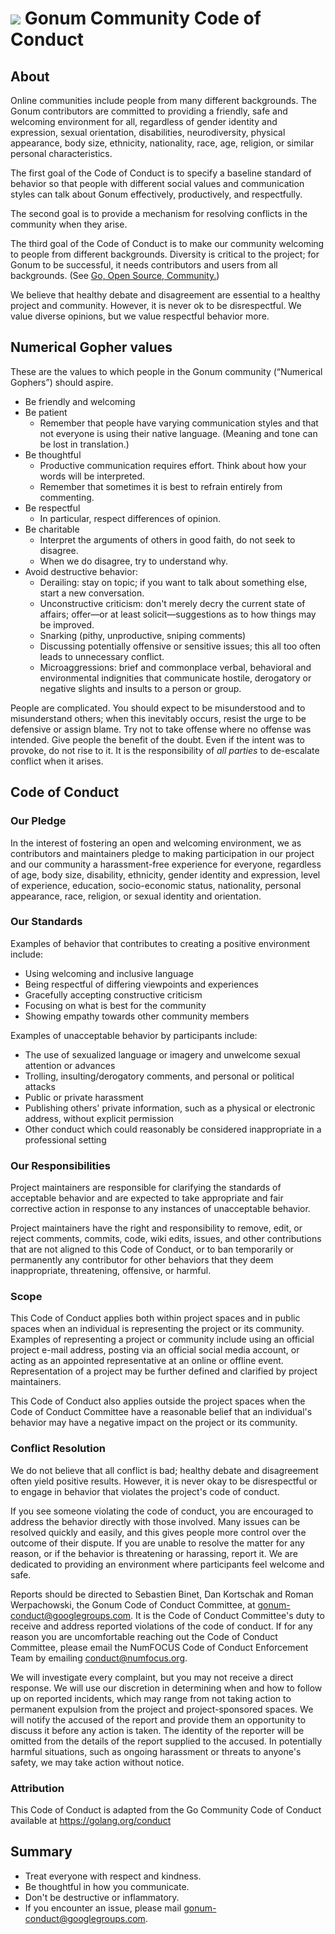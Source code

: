 # [<img src="https://avatars1.githubusercontent.com/u/3771091?v=3&s=30">](https://github.com/gonum) Gonum Community Code of Conduct

## About

Online communities include people from many different backgrounds. The Gonum contributors are committed to providing a friendly, safe and welcoming environment for all, regardless of gender identity and expression, sexual orientation, disabilities, neurodiversity, physical appearance, body size, ethnicity, nationality, race, age, religion, or similar personal characteristics.

The first goal of the Code of Conduct is to specify a baseline standard of behavior so that people with different social values and communication styles can talk about Gonum effectively, productively, and respectfully.

The second goal is to provide a mechanism for resolving conflicts in the community when they arise.

The third goal of the Code of Conduct is to make our community welcoming to people from different backgrounds. Diversity is critical to the project; for Gonum to be successful, it needs contributors and users from all backgrounds. (See [Go, Open Source, Community.](https://blog.golang.org/open-source))

We believe that healthy debate and disagreement are essential to a healthy project and community. However, it is never ok to be disrespectful. We value diverse opinions, but we value respectful behavior more.

## Numerical Gopher values

These are the values to which people in the Gonum community (“Numerical Gophers”) should aspire.

- Be friendly and welcoming
- Be patient
	- Remember that people have varying communication styles and that not everyone is using their native language. (Meaning and tone can be lost in translation.) 
- Be thoughtful
	- Productive communication requires effort. Think about how your words will be interpreted.
	- Remember that sometimes it is best to refrain entirely from commenting. 
- Be respectful
	- In particular, respect differences of opinion. 
- Be charitable
	- Interpret the arguments of others in good faith, do not seek to disagree.
	- When we do disagree, try to understand why. 
- Avoid destructive behavior:
	- Derailing: stay on topic; if you want to talk about something else, start a new conversation.
	- Unconstructive criticism: don't merely decry the current state of affairs; offer—or at least solicit—suggestions as to how things may be improved.
	- Snarking (pithy, unproductive, sniping comments)
	- Discussing potentially offensive or sensitive issues; this all too often leads to unnecessary conflict.
	- Microaggressions: brief and commonplace verbal, behavioral and environmental indignities that communicate hostile, derogatory or negative slights and insults to a person or group. 

People are complicated. You should expect to be misunderstood and to misunderstand others; when this inevitably occurs, resist the urge to be defensive or assign blame. Try not to take offense where no offense was intended. Give people the benefit of the doubt. Even if the intent was to provoke, do not rise to it. It is the responsibility of *all parties* to de-escalate conflict when it arises.

## Code of Conduct

### Our Pledge

In the interest of fostering an open and welcoming environment, we as contributors and maintainers pledge to making participation in our project and our community a harassment-free experience for everyone, regardless of age, body size, disability, ethnicity, gender identity and expression, level of experience, education, socio-economic status, nationality, personal appearance, race, religion, or sexual identity and orientation.

### Our Standards

Examples of behavior that contributes to creating a positive environment include:

- Using welcoming and inclusive language
- Being respectful of differing viewpoints and experiences
- Gracefully accepting constructive criticism
- Focusing on what is best for the community
- Showing empathy towards other community members

Examples of unacceptable behavior by participants include:

- The use of sexualized language or imagery and unwelcome sexual attention or advances
- Trolling, insulting/derogatory comments, and personal or political attacks
- Public or private harassment
- Publishing others' private information, such as a physical or electronic address, without explicit permission
- Other conduct which could reasonably be considered inappropriate in a professional setting

### Our Responsibilities

Project maintainers are responsible for clarifying the standards of acceptable behavior and are expected to take appropriate and fair corrective action in response to any instances of unacceptable behavior.

Project maintainers have the right and responsibility to remove, edit, or reject comments, commits, code, wiki edits, issues, and other contributions that are not aligned to this Code of Conduct, or to ban temporarily or permanently any contributor for other behaviors that they deem inappropriate, threatening, offensive, or harmful.

### Scope

This Code of Conduct applies both within project spaces and in public spaces when an individual is representing the project or its community. Examples of representing a project or community include using an official project e-mail address, posting via an official social media account, or acting as an appointed representative at an online or offline event. Representation of a project may be further defined and clarified by project maintainers.

This Code of Conduct also applies outside the project spaces when the Code of Conduct Committee have a reasonable belief that an individual's behavior may have a negative impact on the project or its community.

### Conflict Resolution

We do not believe that all conflict is bad; healthy debate and disagreement often yield positive results. However, it is never okay to be disrespectful or to engage in behavior that violates the project's code of conduct.

If you see someone violating the code of conduct, you are encouraged to address the behavior directly with those involved. Many issues can be resolved quickly and easily, and this gives people more control over the outcome of their dispute. If you are unable to resolve the matter for any reason, or if the behavior is threatening or harassing, report it. We are dedicated to providing an environment where participants feel welcome and safe.

Reports should be directed to Sebastien Binet, Dan Kortschak and Roman Werpachowski, the Gonum Code of Conduct Committee, at gonum-conduct@googlegroups.com. It is the Code of Conduct Committee's duty to receive and address reported violations of the code of conduct. If for any reason you are uncomfortable reaching out the Code of Conduct Committee, please email the NumFOCUS Code of Conduct Enforcement Team by emailing conduct@numfocus.org.

We will investigate every complaint, but you may not receive a direct response. We will use our discretion in determining when and how to follow up on reported incidents, which may range from not taking action to permanent expulsion from the project and project-sponsored spaces. We will notify the accused of the report and provide them an opportunity to discuss it before any action is taken. The identity of the reporter will be omitted from the details of the report supplied to the accused. In potentially harmful situations, such as ongoing harassment or threats to anyone's safety, we may take action without notice.

### Attribution

This Code of Conduct is adapted from the Go Community Code of Conduct available at https://golang.org/conduct

## Summary

- Treat everyone with respect and kindness.
- Be thoughtful in how you communicate.
- Don't be destructive or inflammatory.
- If you encounter an issue, please mail gonum-conduct@googlegroups.com.